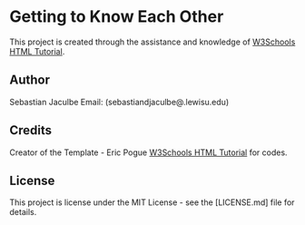 # Getting to Know Each Other
This project is created through the assistance and knowledge of 
[W3Schools HTML Tutorial](https://www.w3schools.com/html/). 

## Author
Sebastian Jaculbe Email: (sebastiandjaculbe@.lewisu.edu)

## Credits
Creator of the Template - Eric Pogue
[W3Schools HTML Tutorial](https://www.w3schools.com/html/) for codes.

## License
This project is license under the MIT License - see the [LICENSE.md] file for details.